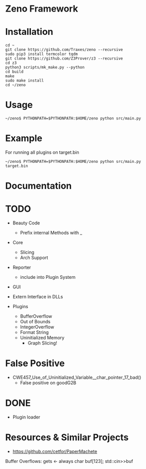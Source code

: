 # Zeno Framework

# Installation
```
cd ~
git clone https://github.com/Traxes/zeno --recursive
sudo pip3 install termcolor tqdm
git clone https://github.com/Z3Prover/z3 --recursive
cd z3
python3 scripts/mk_make.py --python
cd build
make
sudo make install
cd ~/zeno
```

# Usage
```
~/zeno$ PYTHONPATH=$PYTHONPATH:$HOME/zeno python src/main.py
```

# Example
For running all plugins on target.bin
```
~/zeno$ PYTHONPATH=$PYTHONPATH:$HOME/zeno python src/main.py target.bin
```


# Documentation

# TODO

- Beauty Code
    - Prefix internal Methods with _

- Core
    - Slicing
    - Arch Support
    
- Reporter
    - include into Plugin System

- GUI

- Extern Interface in DLLs

- Plugins
    - BufferOverflow
    - Out of Bounds
    - IntegerOverflow
    - Format String
    - Uninitialized Memory
        - Graph Slicing!
        
# False Positive
- CWE457_Use_of_Uninitialized_Variable__char_pointer_17_bad()
    - False positive on goodG2B

# DONE

- Plugin loader

# Resources & Similar Projects

- https://github.com/cetfor/PaperMachete


Buffer Overflows:
gets <- always
char buf[123]; std::cin>>buf 
